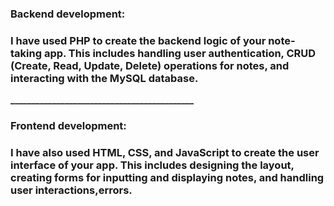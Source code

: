 ### **Backend development:** 
### I have used PHP to create the backend logic of your note-taking app. This includes handling user authentication, CRUD (Create, Read, Update, Delete) operations for notes, and interacting with the MySQL database.
**____________________________________________**
### **Frontend development:** 
### I have also used HTML, CSS, and JavaScript to create the user interface of your app. This includes designing the layout, creating forms for inputting and displaying notes, and handling user interactions,errors.